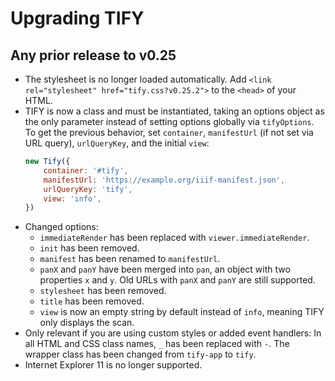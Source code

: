 # Upgrading TIFY

## Any prior release to v0.25

- The stylesheet is no longer loaded automatically. Add `<link rel="stylesheet" href="tify.css?v0.25.2">` to the `<head>` of your HTML.
- TIFY is now a class and must be instantiated, taking an options object as the only parameter instead of setting options globally via `tifyOptions`. To get the previous behavior, set `container`, `manifestUrl` (if not set via URL query), `urlQueryKey`, and the initial `view`:
	``` js
	new Tify({
		container: '#tify',
		manifestUrl: 'https://example.org/iiif-manifest.json',
		urlQueryKey: 'tify',
		view: 'info',
	})
	```
- Changed options:
	- `immediateRender` has been replaced with `viewer.immediateRender`.
	- `init` has been removed.
	- `manifest` has been renamed to `manifestUrl`.
	- `panX` and `panY` have been merged into `pan`, an object with two properties `x` and `y`. Old URLs with `panX` and `panY` are still supported.
	- `stylesheet` has been removed.
	- `title` has been removed.
	- `view` is now an empty string by default instead of `info`, meaning TIFY only displays the scan.
- Only relevant if you are using custom styles or added event handlers: In all HTML and CSS class names, `_` has been replaced with `-`. The wrapper class has been changed from `tify-app` to `tify`.
- Internet Explorer 11 is no longer supported.
